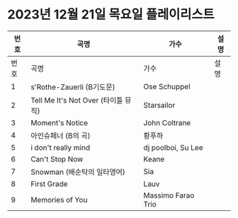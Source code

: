 # 2023년 12월 21일 목요일 플레이리스트

| 번호 | 곡명 | 가수 | 설명 |
|------|------|------|------|
| 번호 | 곡명 | 가수 | 설명 |
| 1 | s'Rothe-Zauerli (B기도문) | Ose Schuppel |  |
| 2 | Tell Me It's Not Over (타이틀 뮤직) | Starsailor |  |
| 3 | Moment's Notice | John Coltrane |  |
| 4 | 아인슈페너 (B의 곡) | 황푸하 |  |
| 5 | i don't really mind | dj poolboi, Su Lee |  |
| 6 | Can't Stop Now | Keane |  |
| 7 | Snowman (배순탁의 일타영어) | Sia |  |
| 8 | First Grade | Lauv |  |
| 9 | Memories of You | Massimo Farao Trio |  |
